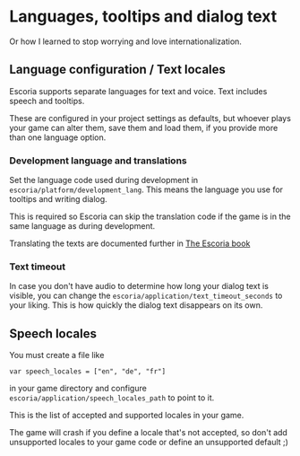 # Languages, tooltips and dialog text

Or how I learned to stop worrying and love internationalization.

## Language configuration / Text locales

Escoria supports separate languages for text and voice. Text includes speech and tooltips.

These are configured in your project settings as defaults, but whoever plays your game can
alter them, save them and load them, if you provide more than one language option.

### Development language and translations

Set the language code used during development in `escoria/platform/development_lang`. This means the language you use for tooltips and writing dialog.

This is required so Escoria can skip the translation code if the game is
in the same language as during development.

Translating the texts are documented further in [The Escoria book](https://fr.flossmanuals.net/creating-point-and-click-games-with-escoria/i18n/)

### Text timeout

In case you don't have audio to determine how long your dialog text is visible, you can
change the `escoria/application/text_timeout_seconds` to your liking. This is how quickly
the dialog text disappears on its own.

## Speech locales

You must create a file like

```
var speech_locales = ["en", "de", "fr"]
```

in your game directory and configure `escoria/application/speech_locales_path` to point to it.

This is the list of accepted and supported locales in your game.

The game will crash if you define a locale that's not accepted, so don't add unsupported
locales to your game code or define an unsupported default ;)
